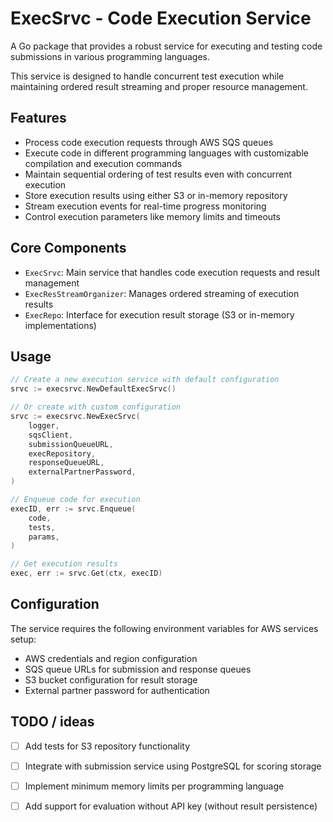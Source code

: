 # ExecSrvc - Code Execution Service

A Go package that provides a robust service for executing and testing code submissions in various programming languages.

This service is designed to handle concurrent test execution while maintaining ordered result streaming and proper resource management.

## Features

- Process code execution requests through AWS SQS queues
- Execute code in different programming languages with customizable compilation and execution commands
- Maintain sequential ordering of test results even with concurrent execution
- Store execution results using either S3 or in-memory repository
- Stream execution events for real-time progress monitoring
- Control execution parameters like memory limits and timeouts

## Core Components

- `ExecSrvc`: Main service that handles code execution requests and result management
- `ExecResStreamOrganizer`: Manages ordered streaming of execution results
- `ExecRepo`: Interface for execution result storage (S3 or in-memory implementations)

## Usage

```go
// Create a new execution service with default configuration
srvc := execsrvc.NewDefaultExecSrvc()

// Or create with custom configuration
srvc := execsrvc.NewExecSrvc(
    logger,
    sqsClient,
    submissionQueueURL,
    execRepository,
    responseQueueURL,
    externalPartnerPassword,
)

// Enqueue code for execution
execID, err := srvc.Enqueue(
    code,
    tests,
    params,
)

// Get execution results
exec, err := srvc.Get(ctx, execID)
```

## Configuration

The service requires the following environment variables for AWS services setup:
- AWS credentials and region configuration
- SQS queue URLs for submission and response queues
- S3 bucket configuration for result storage
- External partner password for authentication

## TODO / ideas

- [ ] Add tests for S3 repository functionality
- [ ] Integrate with submission service using PostgreSQL for scoring storage
- [ ] Implement minimum memory limits per programming language
- [ ] Add support for evaluation without API key (without result persistence)

